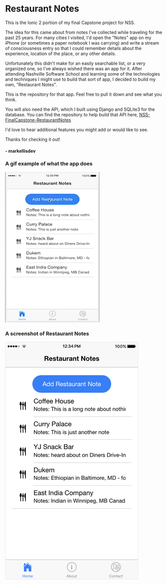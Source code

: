 # Restaurant Notes

This is the Ionic 2 portion of my final Capstone project for NSS.


The idea for this came about from notes I've collected while traveling for the past 25 years. For many cities I visited, I'd open the "Notes" app on my iPhone (or sometimes a paper notebook I was carrying) and write a stream of consciousness entry so that I could remember details about the experience, location of the place, or any other details.

Unfortunately this didn't make for an easily searchable list, or a very organized one, so I've always wished there was an app for it. After attending Nashville Software School and learning some of the technologies and techniques I might use to build that sort of app, I decided to build my own, "Restaurant Notes".

This is the repository for that app. Feel free to pull it down and see what you think.

You will also need the API, which I built using Django and SQLite3 for the database. You can find the repository to help build that API here, [NSS-FinalCapstone-RestaurantNotes](https://github.com/markellisdev/NSS-FinalCapstone-RestaurantNotes)

I'd love to hear additional features you might add or would like to see.

Thanks for checking it out!


#### - markellisdev

### A gif example of what the app does

![Ionic gif](./ionic_restaurant_notes/src/assets/images/RestNotes.gif)

### A screenshot of Restaurant Notes

![Ionic Screenshot](./ionic_restaurant_notes/src/assets/images/RestNote_Homepage%202017-03-25%20at%201.18.13%20PM.png)